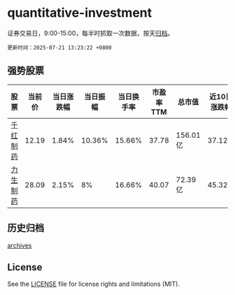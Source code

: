 # quantitative-investment

证券交易日，9:00-15:00，每半时抓取一次数据，按天[归档](archives)。

`更新时间：2025-07-21 13:23:22 +0800`

## 强势股票

|股票|当前价|当日涨跌幅|当日振幅|当日换手率|市盈率TTM|总市值|近10日涨跌幅|
|----|----|----|----|----|----|----|----|
|[千红制药](https://xueqiu.com/S/SZ002550)|12.19|1.84%|10.36%|15.66%|37.78|156.01亿|37.12%|
|[力生制药](https://xueqiu.com/S/SZ002393)|28.09|2.15%|8%|16.66%|40.07|72.39亿|45.32%|

## 历史归档

[archives](archives)

## License

See the [LICENSE](LICENSE) file for license rights and limitations (MIT).